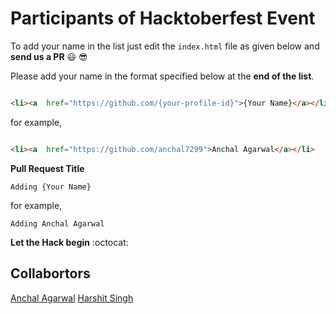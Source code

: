 # Participants of Hacktoberfest Event


To add your name in the list just edit the `index.html` file as given below and  **send us a PR** :smiley: :sunglasses:

Please add your name in the format specified below at the **end of the list**.

```html

<li><a  href="https://github.com/{your-profile-id}">{Your Name}</a></li>

```

for example,

```html

<li><a  href="https://github.com/anchal7299">Anchal Agarwal</a></li>

```

**Pull Request Title**

`Adding {Your Name}`

for example,

`Adding Anchal Agarwal`

**Let the Hack begin** :octocat:


## Collabortors
[Anchal Agarwal](https://github.com/anchal7299)
[Harshit Singh](https://github.com/helios1101)

